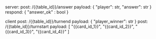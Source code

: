 
server:
    post: /{{table_id}}/answer
        payload:
            {
                "player": str,
                "answer": str
            }
        respond:
            {
                "answer_ok" : bool
            }
            
client
    post: /{{table_id}}/turnend
        payload:
            {
                "player_winner": str
            }
    post: /{{table_id}}/turnstart
        payload:
            [
                "{{card_id_1}}",
                "{{card_id_2}}",
                "{{card_id_3}}",
                "{{card_id_4}}"
            ]
